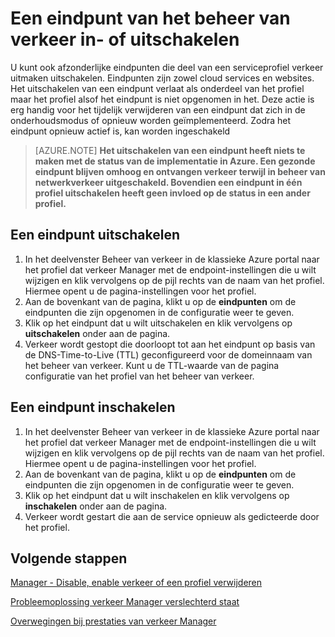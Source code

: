 <properties
   pageTitle="Een eindpunt van het beheer van verkeer in- of uitschakelen | Microsoft Azure"
   description="Dit artikel helpt uw verkeer Manager profiel eindpunten in- of uitschakelen."
   services="traffic-manager"
   documentationCenter="na"
   authors="sdwheeler"
   manager="carmonm"
   editor="tysonn" />
<tags
   ms.service="traffic-manager"
   ms.devlang="na"
   ms.topic="article"
   ms.tgt_pltfrm="na"
   ms.workload="infrastructure-services"
   ms.date="10/18/2016"
   ms.author="sewhee" />
<!-- repub for nofollow -->

# <a name="disable-or-enable-a-traffic-manager-endpoint"></a>Een eindpunt van het beheer van verkeer in- of uitschakelen

U kunt ook afzonderlijke eindpunten die deel van een serviceprofiel verkeer uitmaken uitschakelen. Eindpunten zijn zowel cloud services en websites. Het uitschakelen van een eindpunt verlaat als onderdeel van het profiel maar het profiel alsof het eindpunt is niet opgenomen in het. Deze actie is erg handig voor het tijdelijk verwijderen van een eindpunt dat zich in de onderhoudsmodus of opnieuw worden geïmplementeerd. Zodra het eindpunt opnieuw actief is, kan worden ingeschakeld

>[AZURE.NOTE] **Het uitschakelen van een eindpunt heeft niets te maken met de status van de implementatie in Azure. Een gezonde eindpunt blijven omhoog en ontvangen verkeer terwijl in beheer van netwerkverkeer uitgeschakeld. Bovendien een eindpunt in één profiel uitschakelen heeft geen invloed op de status in een ander profiel.**

## <a name="to-disable-an-endpoint"></a>Een eindpunt uitschakelen

1. In het deelvenster Beheer van verkeer in de klassieke Azure portal naar het profiel dat verkeer Manager met de endpoint-instellingen die u wilt wijzigen en klik vervolgens op de pijl rechts van de naam van het profiel. Hiermee opent u de pagina-instellingen voor het profiel.
1. Aan de bovenkant van de pagina, klikt u op de **eindpunten** om de eindpunten die zijn opgenomen in de configuratie weer te geven.
1. Klik op het eindpunt dat u wilt uitschakelen en klik vervolgens op **uitschakelen** onder aan de pagina.
1. Verkeer wordt gestopt die doorloopt tot aan het eindpunt op basis van de DNS-Time-to-Live (TTL) geconfigureerd voor de domeinnaam van het beheer van verkeer. Kunt u de TTL-waarde van de pagina configuratie van het profiel van het beheer van verkeer.

## <a name="to-enable-an-endpoint"></a>Een eindpunt inschakelen


1. In het deelvenster Beheer van verkeer in de klassieke Azure portal naar het profiel dat verkeer Manager met de endpoint-instellingen die u wilt wijzigen en klik vervolgens op de pijl rechts van de naam van het profiel. Hiermee opent u de pagina-instellingen voor het profiel.
1. Aan de bovenkant van de pagina, klikt u op de **eindpunten** om de eindpunten die zijn opgenomen in de configuratie weer te geven.
1. Klik op het eindpunt dat u wilt inschakelen en klik vervolgens op **inschakelen** onder aan de pagina.
1. Verkeer wordt gestart die aan de service opnieuw als gedicteerde door het profiel.

## <a name="next-steps"></a>Volgende stappen

[Manager - Disable, enable verkeer of een profiel verwijderen](disable-enable-or-delete-a-profile.md)

[Probleemoplossing verkeer Manager verslechterd staat](traffic-manager-troubleshooting-degraded.md)

[Overwegingen bij prestaties van verkeer Manager](traffic-manager-performance-considerations.md)